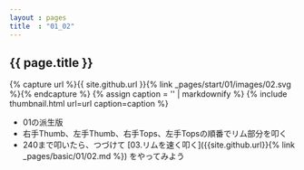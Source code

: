 ```yaml
---
layout : pages
title  : "01_02"
---
```


## {{ page.title }}

{% capture url %}{{ site.github.url }}{% link _pages/start/01/images/02.svg %}{% endcapture %}
{% assign caption = '' | markdownify %}
{% include thumbnail.html url=url caption=caption %}


* 01の派生版
* 右手Thumb、左手Thumb、右手Tops、左手Topsの順番でリム部分を叩く
* 240まで叩いたら、つづけて [03.リムを速く叩く]({{site.github.url}}{% link _pages/basic/01/02.md %}) をやってみよう
